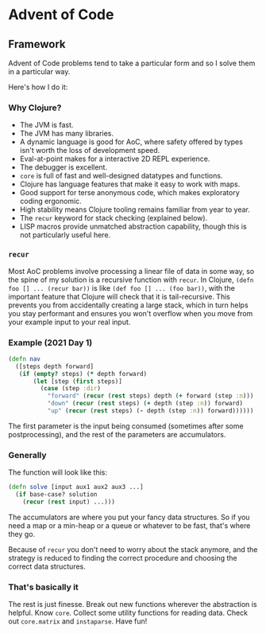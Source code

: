 # Advent of Code

## Framework

Advent of Code problems tend to take a particular form and so I solve them in a particular way.

Here's how I do it:

### Why Clojure?

- The JVM is fast.
- The JVM has many libraries.
- A dynamic language is good for AoC, where safety offered by types isn't worth the loss of development speed.
- Eval-at-point makes for a interactive 2D REPL experience.
- The debugger is excellent.
- `core` is full of fast and well-designed datatypes and functions.
- Clojure has language features that make it easy to work with maps.
- Good support for terse anonymous code, which makes exploratory coding ergonomic.
- High stability means Clojure tooling remains familiar from year to year.
- The `recur` keyword for stack checking (explained below).
- LISP macros provide unmatched abstraction capability, though this is not particularly useful here.

### `recur`

Most AoC problems involve processing a linear file of data in some way, so the spine of my solution is a recursive
function with `recur`. In Clojure, `(defn foo [] ... (recur bar))` is like `(def foo [] ... (foo bar))`, with the
important feature that Clojure will check that it is tail-recursive. This prevents you from accidentally creating a
large stack, which in turn helps you stay performant and ensures you won't overflow when you move from your example
input to your real input.

### Example (2021 Day 1)

```clojure
(defn nav
  ([steps depth forward]
   (if (empty? steps) (* depth forward)
       (let [step (first steps)]
         (case (step :dir)
           "forward" (recur (rest steps) depth (+ forward (step :n)))
           "down" (recur (rest steps) (+ depth (step :n)) forward)
           "up" (recur (rest steps) (- depth (step :n)) forward))))))
```

The first parameter is the input being consumed (sometimes after some postprocessing), and the rest of the parameters
are accumulators.

### Generally

The function will look like this:
```clojure
(defn solve [input aux1 aux2 aux3 ...]
  (if base-case? solution
    (recur (rest input) ...)))
```

The accumulators are where you put your fancy data structures. So if you need a map or a min-heap or a queue or whatever
to be fast, that's where they go.

Because of `recur` you don't need to worry about the stack anymore, and the strategy is reduced to finding the correct
procedure and choosing the correct data structures.

### That's basically it

The rest is just finesse. Break out new functions wherever the abstraction is helpful. Know `core`. Collect some utility
functions for reading data. Check out `core.matrix` and `instaparse`. Have fun!
